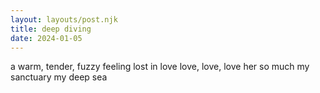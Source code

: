 ```yaml
---
layout: layouts/post.njk
title: deep diving
date: 2024-01-05
---
```

a warm, tender, fuzzy feeling
lost in love
love, love, love her so much
my sanctuary
my deep sea